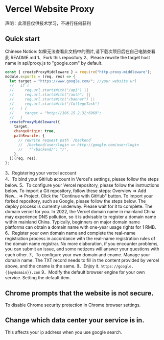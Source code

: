 # Vercel Website Proxy
声明：此项目仅供技术学习，不进行任何获利
## Quick start
Chinese Notice: 如果无法查看此文档中的图片,请下载次项目后在自己电脑查看此 README.md
1、Fork this repository
2、Please rewrite the target host name in api/proxy.js to "google.com" by default.
```js
const { createProxyMiddleware } = require("http-proxy-middleware");
module.exports = (req, res) => {
  let target = "https://www.google.com/"; //your website url
  //   if (
  //     req.url.startsWith("/api") ||
  //     req.url.startsWith("/auth") ||
  //     req.url.startsWith("/banner") ||
  //     req.url.startsWith("/CollegeTask")
  //   ) {
  //     target = "http://106.15.2.32:6969";
  //   }
  createProxyMiddleware({
    target,
    changeOrigin: true,
    pathRewrite: {
      // rewrite request path `/backend`
      //  /backend/user/login => http://google.com/user/login
      //   "^/backend/": "/",
    },
  })(req, res);
};
```
3、Registering your vercel account  
4、To bind your GitHub account in Vercel's settings, please follow the steps below.
5、To configure your Vercel repository, please follow the instructions below.
To import a Git repository, follow these steps: Overview => Add New... => Project.
Click the "Continue with GitHub" button.
To import your forked repository, such as Google, please follow the steps below.
The deploy process is currently underway. Please wait for it to complete.
The domain vercel for you.
In 2022, the Vercel domain name in mainland China may experience DNS pollution, so it is advisable to register a domain name within mainland China. Typically, beginners on major domain name platforms can obtain a domain name with one-year usage rights for 1 RMB.
6、Register your own domain name and complete the real-name registration process in accordance with the real-name registration rules of the domain name registrar.
No more elaboration, if you encounter problems, you can submit an issue, and some netizens will answer your questions with each other.
7、To configure your own domain and cname.
Manage your domain name.
The TXT record needs to fill in the content provided by vercel above, and the cname is the same.
8、Enjoy it.
`https://google.{{mydomain}}.com`
9、Modify the default browser engine for your own service.
Setting the default item.
## Chrome prompts that the website is not secure.
To disable Chrome security protection in Chrome browser settings.
## Change which data center your service is in.
This affects your ip address when you use google search.
